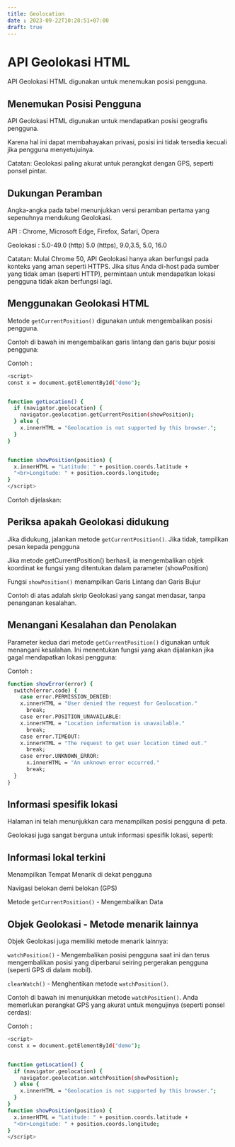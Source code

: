 ```yaml
---
title: Geolocation
date : 2023-09-22T10:28:51+07:00
draft: true
---
```


# API Geolokasi HTML

API Geolokasi HTML digunakan untuk menemukan posisi pengguna.

## Menemukan Posisi Pengguna

API Geolokasi HTML digunakan untuk mendapatkan posisi geografis pengguna.

Karena hal ini dapat membahayakan privasi, posisi ini tidak tersedia kecuali jika pengguna menyetujuinya.

Catatan: Geolokasi paling akurat untuk perangkat dengan GPS, seperti ponsel pintar.

## Dukungan Peramban

Angka-angka pada tabel menunjukkan versi peramban pertama yang sepenuhnya mendukung Geolokasi.

API : Chrome, Microsoft Edge, Firefox, Safari, Opera 

Geolokasi : 5.0-49.0 (http) 5.0 (https), 9.0,3.5, 5.0, 16.0

Catatan: Mulai Chrome 50, API Geolokasi hanya akan berfungsi pada konteks yang aman seperti HTTPS. Jika situs Anda di-host pada sumber yang tidak aman (seperti HTTP), permintaan untuk mendapatkan lokasi pengguna tidak akan berfungsi lagi.

## Menggunakan Geolokasi HTML

Metode `getCurrentPosition()` digunakan untuk mengembalikan posisi pengguna.

Contoh di bawah ini mengembalikan garis lintang dan garis bujur posisi pengguna:


Contoh : 

```sh
<script>
const x = document.getElementById("demo");


function getLocation() {
  if (navigator.geolocation) {
	navigator.geolocation.getCurrentPosition(showPosition);
  } else {
	x.innerHTML = "Geolocation is not supported by this browser.";
  }
}


function showPosition(position) {
  x.innerHTML = "Latitude: " + position.coords.latitude +
  "<br>Longitude: " + position.coords.longitude;
}
</script>
```

Contoh dijelaskan:

## Periksa apakah Geolokasi didukung

Jika didukung, jalankan metode `getCurrentPosition()`. Jika tidak, tampilkan pesan kepada pengguna

Jika metode getCurrentPosition() berhasil, ia mengembalikan objek koordinat ke fungsi yang ditentukan dalam parameter (showPosition)

Fungsi `showPosition()` menampilkan Garis Lintang dan Garis Bujur

Contoh di atas adalah skrip Geolokasi yang sangat mendasar, tanpa penanganan kesalahan.

## Menangani Kesalahan dan Penolakan

Parameter kedua dari metode `getCurrentPosition()` digunakan untuk menangani kesalahan. Ini menentukan fungsi yang akan dijalankan jika gagal mendapatkan lokasi pengguna:

Contoh : 

```sh
function showError(error) {
  switch(error.code) {
    case error.PERMISSION_DENIED:
  	x.innerHTML = "User denied the request for Geolocation."
      break;
    case error.POSITION_UNAVAILABLE:
  	x.innerHTML = "Location information is unavailable."
      break;
    case error.TIMEOUT:
  	x.innerHTML = "The request to get user location timed out."
      break;
    case error.UNKNOWN_ERROR:
      x.innerHTML = "An unknown error occurred."
      break;
  }
}
```
## Informasi spesifik lokasi

Halaman ini telah menunjukkan cara menampilkan posisi pengguna di peta.

Geolokasi juga sangat berguna untuk informasi spesifik lokasi, seperti:

## Informasi lokal terkini

Menampilkan Tempat Menarik di dekat pengguna

Navigasi belokan demi belokan (GPS)

Metode `getCurrentPosition()` - Mengembalikan Data







## Objek Geolokasi - Metode menarik lainnya

Objek Geolokasi juga memiliki metode menarik lainnya:

`watchPosition()` - Mengembalikan posisi pengguna saat ini dan terus mengembalikan posisi yang diperbarui seiring pergerakan pengguna (seperti GPS di dalam mobil).

`clearWatch()` - Menghentikan metode `watchPosition()`.

Contoh di bawah ini menunjukkan metode `watchPosition()`. Anda memerlukan perangkat GPS yang akurat untuk mengujinya (seperti ponsel cerdas):


Contoh :

```sh
<script>
const x = document.getElementById("demo");


function getLocation() {
  if (navigator.geolocation) {
	navigator.geolocation.watchPosition(showPosition);
  } else {
	x.innerHTML = "Geolocation is not supported by this browser.";
  }
}
function showPosition(position) {
  x.innerHTML = "Latitude: " + position.coords.latitude +
  "<br>Longitude: " + position.coords.longitude;
}
</script>
```
